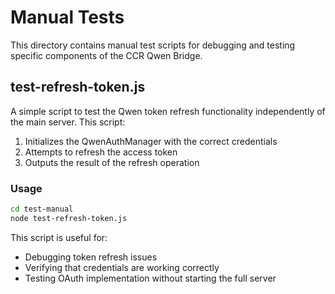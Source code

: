 # Manual Tests

This directory contains manual test scripts for debugging and testing specific components of the CCR Qwen Bridge.

## test-refresh-token.js

A simple script to test the Qwen token refresh functionality independently of the main server. This script:

1. Initializes the QwenAuthManager with the correct credentials
2. Attempts to refresh the access token
3. Outputs the result of the refresh operation

### Usage

```bash
cd test-manual
node test-refresh-token.js
```

This script is useful for:
- Debugging token refresh issues
- Verifying that credentials are working correctly
- Testing OAuth implementation without starting the full server